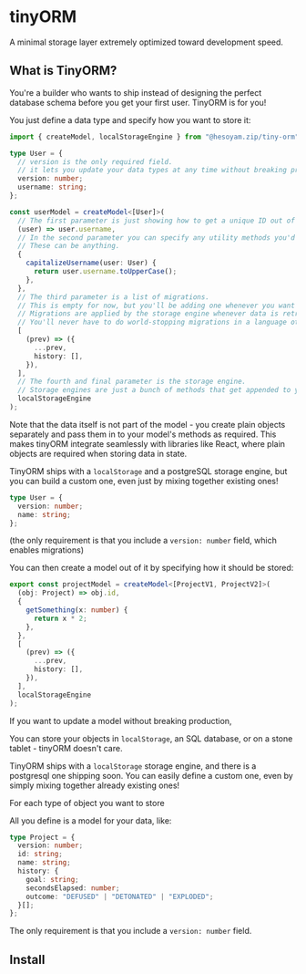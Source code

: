 # tinyORM

A minimal storage layer extremely optimized toward development speed.

## What is TinyORM?

You're a builder who wants to ship instead of designing the perfect database schema before you get your first user. TinyORM is for you!

You just define a data type and specify how you want to store it:

```typescript
import { createModel, localStorageEngine } from "@hesoyam.zip/tiny-orm";

type User = {
  // version is the only required field.
  // it lets you update your data types at any time without breaking production!
  version: number;
  username: string;
};

const userModel = createModel<[User]>(
  // The first parameter is just showing how to get a unique ID out of your data type.
  (user) => user.username,
  // In the second parameter you can specify any utility methods you'd like to be appended to your model.
  // These can be anything.
  {
    capitalizeUsername(user: User) {
      return user.username.toUpperCase();
    },
  },
  // The third parameter is a list of migrations.
  // This is empty for now, but you'll be adding one whenever you want to update your data type without breaking production.
  // Migrations are applied by the storage engine whenever data is retrieved, always at runtime.
  // You'll never have to do world-stopping migrations in a language other than your app is written in.
  [
    (prev) => ({
      ...prev,
      history: [],
    }),
  ],
  // The fourth and final parameter is the storage engine.
  // Storage engines are just a bunch of methods that get appended to your model. Most commonly you'll have ones like `get()` and `save()`, but they can be anything.
  localStorageEngine
);
```

Note that the data itself is not part of the model - you create plain objects separately and pass them in to your model's methods as required.
This makes tinyORM integrate seamlessly with libraries like React, where plain objects are required when storing data in state.

TinyORM ships with a `localStorage` and a postgreSQL storage engine, but you can build a custom one, even just by mixing together existing ones!

```typescript
type User = {
  version: number;
  name: string;
};
```

(the only requirement is that you include a `version: number` field, which enables migrations)

You can then create a model out of it by specifying how it should be stored:

```typescript
export const projectModel = createModel<[ProjectV1, ProjectV2]>(
  (obj: Project) => obj.id,
  {
    getSomething(x: number) {
      return x * 2;
    },
  },
  [
    (prev) => ({
      ...prev,
      history: [],
    }),
  ],
  localStorageEngine
);
```

If you want to update a model without breaking production,

You can store your objects in `localStorage`, an SQL database, or on a stone tablet - tinyORM doesn't care.

TinyORM ships with a `localStorage` storage engine, and there is a postgresql one shipping soon. You can easily define a custom one, even by simply mixing together already existing ones!

For each type of object you want to store

All you define is a model for your data, like:

```typescript
type Project = {
  version: number;
  id: string;
  name: string;
  history: {
    goal: string;
    secondsElapsed: number;
    outcome: "DEFUSED" | "DETONATED" | "EXPLODED";
  }[];
};
```

The only requirement is that you include a `version: number` field.

## Install
